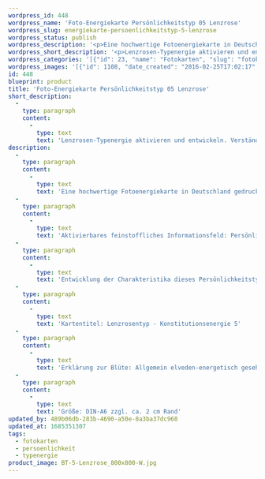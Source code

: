 ```yaml
---
wordpress_id: 448
wordpress_name: 'Foto-Energiekarte Persönlichkeitstyp 05 Lenzrose'
wordpress_slug: energiekarte-persoenlichkeitstyp-5-lenzrose
wordpress_status: publish
wordpress_description: '<p>Eine hochwertige Fotoenergiekarte in Deutschland gedruckt und in Handarbeit laminiert.  Sie ist in Postkartengröße (DIN-A6) oder kleiner gut zu transportieren und kann auch auf den Körper aufgelegt werden.</p><p>Aktivierbares feinstoffliches Informationsfeld: Persönlichkeitsenergie eines Lenzrosen-Typs: Mutig, dauerhaft, zurückhaltend fürsorglich, genügsam.<br />Entwicklung der Charakteristika dieses Persönlichkeitstyps. Stärkung der entsprechenden Persönlichkeit mit ihrer besonderen Energiequalität. Ausgleich und Veränderung ungünstiger Zustände innerhalb einer Person, die aufgrund dieser Konstitution entstanden sind. Annahme und Verständnis für einen Menschen mit dieser Persönlichkeitsenergie. Eine Stärkung der eigenen Persönlichkeitsenergie sowie die Beschäftigung mit der Energie anderer Persönlichkeiten kann insgesamt das eigene Selbstbewusstsein stärken.<br />Kartentitel: Lenzrosentyp - Konstitutionsenergie 5</p><p>Erklärung zur Blüte: Allgemein elveden-energetisch gesehen steht eine Lenzrose (Christrose) unter anderem für Pioniergeist, Durchhaltevermögen, Hingabe, Fürsorglichkeit.</p><p>Größe: DIN-A6 zzgl. ca. 2 cm Rand<br />Andere Formate sind individuell für Sie innerhalb weniger Tage herstellbar. Bitte kontaktieren Sie uns hierfür unter <a href="mailto:info@elvedenverlag.de">info@elvedenverlag.de</a>.</p><p>Anwendungshinweise</p>'
wordpress_short_description: '<p>Lenzrosen-Typenergie aktivieren und entwickeln. Verständnis für diese Typenergie entwickeln (&#8222;mutig, dauerhaft, zurückhaltend fürsorglich, genügsam&#8220;)<br /><em>Hinweis: Das Wasserzeichen „Elveden Verlag Energiebild“ wird nicht mit gedruckt</em></p>'
wordpress_categories: '[{"id": 23, "name": "Fotokarten", "slug": "fotokarten"}, {"id": 37, "name": "Pers\u00f6nlichkeit", "slug": "persoenlichkeit"}, {"id": 90, "name": "Typenergie", "slug": "typenergie"}]'
wordpress_images: '[{"id": 1108, "date_created": "2016-02-25T17:02:17", "date_created_gmt": "2016-02-25T15:02:17", "date_modified": "2016-02-25T17:02:17", "date_modified_gmt": "2016-02-25T15:02:17", "src": "https://my.feenbaum.de/wp-content/uploads/2016/02/BT-5-Lenzrose_800x800-W.jpg", "name": "BT-5-Lenzrose_800x800-W", "alt": ""}]'
id: 448
blueprint: product
title: 'Foto-Energiekarte Persönlichkeitstyp 05 Lenzrose'
short_description:
  -
    type: paragraph
    content:
      -
        type: text
        text: 'Lenzrosen-Typenergie aktivieren und entwickeln. Verständnis für diese Typenergie entwickeln (''mutig, dauerhaft, zurückhaltend fürsorglich, genügsam'')'
description:
  -
    type: paragraph
    content:
      -
        type: text
        text: 'Eine hochwertige Fotoenergiekarte in Deutschland gedruckt und in Handarbeit laminiert.  Sie ist in Postkartengröße (DIN-A6) oder kleiner gut zu transportieren und kann auch auf den Körper aufgelegt werden.'
  -
    type: paragraph
    content:
      -
        type: text
        text: 'Aktivierbares feinstoffliches Informationsfeld: Persönlichkeitsenergie eines Lenzrosen-Typs: Mutig, dauerhaft, zurückhaltend fürsorglich, genügsam.'
  -
    type: paragraph
    content:
      -
        type: text
        text: 'Entwicklung der Charakteristika dieses Persönlichkeitstyps. Stärkung der entsprechenden Persönlichkeit mit ihrer besonderen Energiequalität. Ausgleich und Veränderung ungünstiger Zustände innerhalb einer Person, die aufgrund dieser Konstitution entstanden sind. Annahme und Verständnis für einen Menschen mit dieser Persönlichkeitsenergie. Eine Stärkung der eigenen Persönlichkeitsenergie sowie die Beschäftigung mit der Energie anderer Persönlichkeiten kann insgesamt das eigene Selbstbewusstsein stärken.'
  -
    type: paragraph
    content:
      -
        type: text
        text: 'Kartentitel: Lenzrosentyp - Konstitutionsenergie 5'
  -
    type: paragraph
    content:
      -
        type: text
        text: 'Erklärung zur Blüte: Allgemein elveden-energetisch gesehen steht eine Lenzrose (Christrose) unter anderem für Pioniergeist, Durchhaltevermögen, Hingabe, Fürsorglichkeit.'
  -
    type: paragraph
    content:
      -
        type: text
        text: 'Größe: DIN-A6 zzgl. ca. 2 cm Rand'
updated_by: 489b06db-283b-4690-a50e-8a3ba37dc968
updated_at: 1685351307
tags:
  - fotokarten
  - persoenlichkeit
  - typenergie
product_image: BT-5-Lenzrose_800x800-W.jpg
---
```

